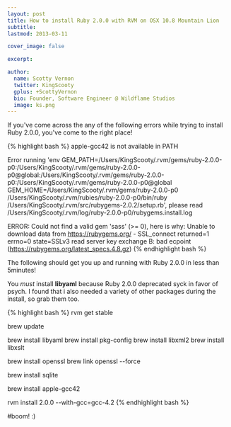 ```yaml
---
layout: post
title: How to install Ruby 2.0.0 with RVM on OSX 10.8 Mountain Lion
subtitle: 
lastmod: 2013-03-11

cover_image: false

excerpt:

author:
  name: Scotty Vernon
  twitter: KingScooty
  gplus: +ScottyVernon 
  bio: Founder, Software Engineer @ Wildflame Studios
  image: ks.png
---
```


If you've come across the any of the following errors while trying to install Ruby 2.0.0, you've come to the right place!

{% highlight bash %}
apple-gcc42 is not available in PATH

Error running 'env GEM_PATH=/Users/KingScooty/.rvm/gems/ruby-2.0.0-p0:/Users/KingScooty/.rvm/gems/ruby-2.0.0-p0@global:/Users/KingScooty/.rvm/gems/ruby-2.0.0-p0:/Users/KingScooty/.rvm/gems/ruby-2.0.0-p0@global GEM_HOME=/Users/KingScooty/.rvm/gems/ruby-2.0.0-p0 /Users/KingScooty/.rvm/rubies/ruby-2.0.0-p0/bin/ruby /Users/KingScooty/.rvm/src/rubygems-2.0.2/setup.rb', please read /Users/KingScooty/.rvm/log/ruby-2.0.0-p0/rubygems.install.log

 ERROR:  Could not find a valid gem 'sass' (>= 0), here is why:
      Unable to download data from https://rubygems.org/ - SSL_connect returned=1 errno=0      state=SSLv3 read server key exchange B: bad ecpoint (https://rubygems.org/latest_specs.4.8.gz)
{% endhighlight bash %}

The following should get you up and running with Ruby 2.0.0 in less than 5minutes!

You *must* install **libyaml** because Ruby 2.0.0 deprecated syck in favor of psych. I found that i also needed a variety of other packages during the install, so grab them too.

{% highlight bash %}
rvm get stable

brew update

brew install libyaml
brew install pkg-config 
brew install libxml2 
brew install libxslt

brew install openssl
brew link openssl --force

brew install sqlite

brew install apple-gcc42

rvm install 2.0.0 --with-gcc=gcc-4.2
{% endhighlight bash %}

#boom! :)